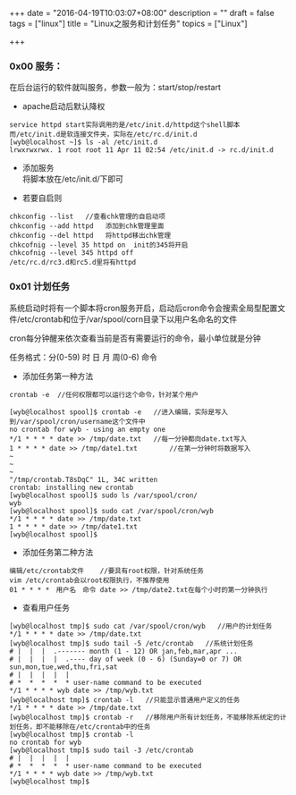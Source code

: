 +++
date = "2016-04-19T10:03:07+08:00"
description = ""
draft = false
tags = ["linux"]
title = "Linux之服务和计划任务"
topics = ["Linux"]

+++

### 0x00 服务：
在后台运行的软件就叫服务，参数一般为：start/stop/restart

* apache启动后默认降权
```
service httpd start实际调用的是/etc/init.d/httpd这个shell脚本
而/etc/init.d是软连接文件夹，实际在/etc/rc.d/init.d
[wyb@localhost ~]$ ls -al /etc/init.d
lrwxrwxrwx. 1 root root 11 Apr 11 02:54 /etc/init.d -> rc.d/init.d
```

* 添加服务  
将脚本放在/etc/init.d/下即可
    
* 若要自启则
```
chkconfig --list   //查看chk管理的自启动项
chkconfig --add httpd	添加到chk管理里面
chkconfig --del httpd   将httpd移出chk管理
chkcofnig --level 35 httpd on  init的345将开启
chkcofnig --level 345 httpd off
/etc/rc.d/rc3.d和rc5.d里将有httpd
```

### 0x01 计划任务
系统启动时将有一个脚本将cron服务开启，启动后cron命令会搜索全局型配置文件/etc/crontab和位于/var/spool/corn目录下以用户名命名的文件

cron每分钟醒来依次查看当前是否有需要运行的命令，最小单位就是分钟

任务格式：分(0-59) 时 日 月 周(0-6) 命令
    
* 添加任务第一种方法

```
crontab -e	//任何权限都可以运行这个命令，针对某个用户

[wyb@localhost spool]$ crontab -e   //进入编辑，实际是写入到/var/spool/cron/username这个文件中
no crontab for wyb - using an empty one
*/1 * * * * date >> /tmp/date.txt   //每一分钟都向date.txt写入
1 * * * * date >> /tmp/date1.txt		//在第一分钟时将数据写入
~
~
~
"/tmp/crontab.T8sDqC" 1L, 34C written
crontab: installing new crontab
[wyb@localhost spool]$ sudo ls /var/spool/cron/
wyb
[wyb@localhost spool]$ sudo cat /var/spool/cron/wyb
*/1 * * * * date >> /tmp/date.txt
1 * * * * date >> /tmp/date1.txt
[wyb@localhost spool]$ 
```

* 添加任务第二种方法

```
编辑/etc/crontab文件    //要具有root权限，针对系统任务
vim /etc/crontab会以root权限执行，不推荐使用
01 * * * *　用户名　命令 date >> /tmp/date2.txt在每个小时的第一分钟执行
```

* 查看用户任务

```
[wyb@localhost tmp]$ sudo cat /var/spool/cron/wyb   //用户的计划任务
*/1 * * * * date >> /tmp/date.txt
[wyb@localhost tmp]$ sudo tail -5 /etc/crontab   //系统计划任务
# |  |  |  .------- month (1 - 12) OR jan,feb,mar,apr ...
# |  |  |  |  .---- day of week (0 - 6) (Sunday=0 or 7) OR sun,mon,tue,wed,thu,fri,sat
# |  |  |  |  |
# *  *  *  *  * user-name command to be executed
*/1 * * * * wyb date >> /tmp/wyb.txt
[wyb@localhost tmp]$ crontab -l   //只能显示普通用户定义的任务
*/1 * * * * date >> /tmp/date.txt
[wyb@localhost tmp]$ crontab -r   //移除用户所有计划任务，不能移除系统定的计划任务，即不能移除在/etc/crontab中的任务
[wyb@localhost tmp]$ crontab -l
no crontab for wyb
[wyb@localhost tmp]$ sudo tail -3 /etc/crontab 
# |  |  |  |  |
# *  *  *  *  * user-name command to be executed
*/1 * * * * wyb date >> /tmp/wyb.txt
[wyb@localhost tmp]$ 
```
